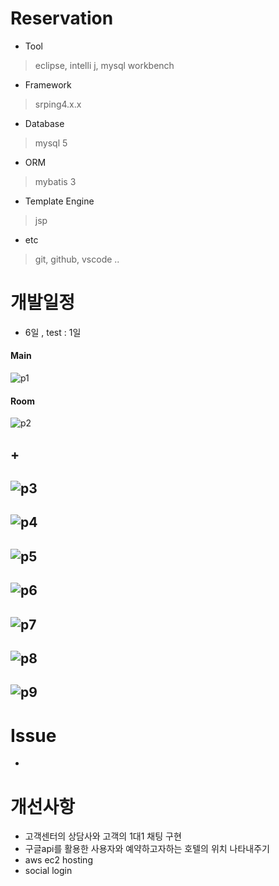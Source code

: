 # Reservation

- Tool
> eclipse, intelli j, mysql workbench

- Framework
> srping4.x.x

- Database
> mysql 5

- ORM
> mybatis 3

- Template Engine
> jsp

- etc
> git, github, vscode ..

# 개발일정
- 6일 , test : 1일
#### Main
![p1](https://user-images.githubusercontent.com/34512538/61429595-df9c6000-a961-11e9-95e2-abdab4b7a3be.PNG)
#### Room
![p2](https://user-images.githubusercontent.com/34512538/61429635-0bb7e100-a962-11e9-80d7-5b2379a54666.PNG)
## +
![p3](https://user-images.githubusercontent.com/34512538/61430010-7289ca00-a963-11e9-8044-4cec463f992d.PNG)
---
![p4](https://user-images.githubusercontent.com/34512538/61430011-73226080-a963-11e9-957a-f7376a686ad1.PNG)
---
![p5](https://user-images.githubusercontent.com/34512538/61430013-73226080-a963-11e9-9bc4-ae722539b467.PNG)
---
![p6](https://user-images.githubusercontent.com/34512538/61430014-73226080-a963-11e9-81e8-56ff49f268e5.PNG)
---
![p7](https://user-images.githubusercontent.com/34512538/61430015-73226080-a963-11e9-976e-fceef7073b84.PNG)
---
![p8](https://user-images.githubusercontent.com/34512538/61430016-73baf700-a963-11e9-8c85-7472edb0bd4e.PNG)
---
![p9](https://user-images.githubusercontent.com/34512538/61430182-15424880-a964-11e9-9f81-a11a1d845c66.PNG)
---


# Issue
- 


# 개선사항
- 고객센터의 상담사와 고객의 1대1 채팅 구현
- 구글api를 활용한 사용자와 예약하고자하는 호텔의 위치 나타내주기
- aws ec2 hosting
- social login 
